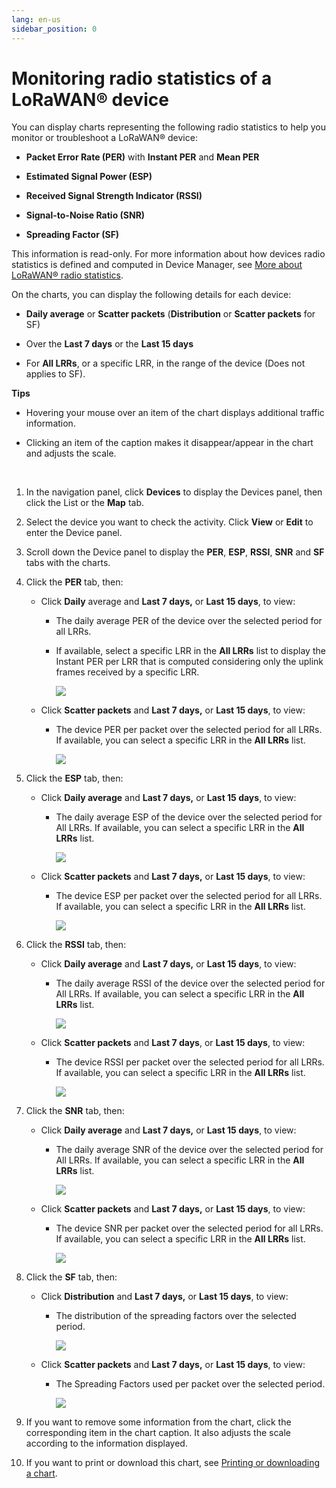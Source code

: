 ```yaml
---
lang: en-us
sidebar_position: 0
---
```


# Monitoring radio statistics of a LoRaWAN® device

You can display charts representing the following radio statistics to
help you monitor or troubleshoot a LoRaWAN® device:

- **Packet Error Rate (PER)** with **Instant PER** and **Mean PER**

- **Estimated Signal Power (ESP)**

- **Received Signal Strength Indicator (RSSI)**

- **Signal-to-Noise Ratio (SNR)**

- **Spreading Factor (SF)**

This information is read-only. For more information about how devices
radio statistics is defined and computed in Device Manager, see [More about LoRaWAN® radio statistics](./dmug-more-lorawan-radio-statistics.md).

On the charts, you can display the following details for each device:

- **Daily average** or **Scatter packets** (**Distribution** or
  **Scatter packets** for SF)

- Over the **Last 7 days** or the **Last 15 days**

- For **All LRRs**, or a specific LRR, in the range of the device (Does
  not applies to SF).

**Tips**

- Hovering your mouse over an item of the chart displays additional
  traffic information.

- Clicking an item of the caption makes it disappear/appear in the chart
  and adjusts the scale.

 

1.  In the navigation panel, click **Devices** to display the Devices
    panel, then click the List or the **Map** tab.

2.  Select the device you want to check the activity. Click **View** or
    **Edit** to enter the Device panel.

3.  Scroll down the Device panel to display the **PER**, **ESP**,
    **RSSI**, **SNR** and **SF** tabs with the charts.

4.  Click the **PER** tab, then:

    - Click **Daily** average and
      **Last 7 days,** or **Last 15 days**, to view:

      - The daily average PER of the device over the selected period for
        all LRRs.

      - If available, select a specific LRR in the **All LRRs** list to
        display the Instant PER per LRR that is computed considering
        only the uplink frames received by a specific LRR.

        ![](../_images/checking-the-activity-of-a-3.png)

    - Click **Scatter packets** and **Last 7 days,** or **Last 15
      days**, to view:

      - The device PER per packet over the selected period for all LRRs.
        If available, you can select a specific LRR in the **All LRRs**
        list.

        ![](../_images/checking-the-activity-of-a-4.png)

5.  Click the **ESP** tab, then:

    - Click **Daily average** and **Last 7 days,** or **Last 15 days**,
      to view:

      - The daily average ESP of the device over the selected period for
        All LRRs. If available, you can select a specific LRR in the
        **All LRRs** list.

        ![](../_images/checking-the-activity-of-a-5.png)

    - Click **Scatter packets** and **Last 7 days,** or **Last 15
      days**, to view:

      - The device ESP per packet over the selected period for all LRRs.
        If available, you can select a specific LRR in the **All LRRs**
        list.

        ![](../_images/checking-the-activity-of-a-6.png)

6.  Click the **RSSI** tab, then:

    - Click **Daily average** and **Last 7 days,** or **Last 15 days**,
      to view:

      - The daily average RSSI of the device over the selected period
        for All LRRs. If available, you can select a specific LRR in the
        **All LRRs** list.

        ![](../_images/checking-the-activity-of-a-7.png)

    - Click **Scatter packets** and **Last 7 days**, or **Last 15
      days**, to view:

      - The device RSSI per packet over the selected period for all
        LRRs. If available, you can select a specific LRR in the **All
        LRRs** list.

        ![](../_images/checking-the-activity-of-a-8.png)

7.  Click the **SNR** tab, then:

    - Click **Daily average** and **Last 7 days,** or **Last 15 days**,
      to view:

      - The daily average SNR of the device over the selected period for
        All LRRs. If available, you can select a specific LRR in the
        **All LRRs** list.

        ![](../_images/checking-the-activity-of-a-9.png)

    - Click **Scatter packets** and **Last 7 days,** or **Last 15
      days**, to view:

      - The device SNR per packet over the selected period for all LRRs.
        If available, you can select a specific LRR in the **All LRRs**
        list.

        ![](../_images/checking-the-activity-of-a-10.png)

8.  Click the **SF** tab, then:

    - Click **Distribution** and **Last 7 days,** or **Last 15 days**,
      to view:

      - The distribution of the spreading factors over the selected
        period.

        ![](../_images/checking-the-activity-of-a-11.png)

    - Click **Scatter packets** and **Last 7 days,** or **Last 15
      days**, to view:

      - The Spreading Factors used per packet over the selected period.

        ![](../_images/checking-the-activity-of-a-12.png)

9.  If you want to remove some information from the chart, click the
    corresponding item in the chart caption. It also adjusts the scale
    according to the information displayed.

10. If you want to print or download this chart, see [Printing or downloading a chart](../manage-a-device/check-device-settings-activity.md#printing-or-downloading-a-chart).
